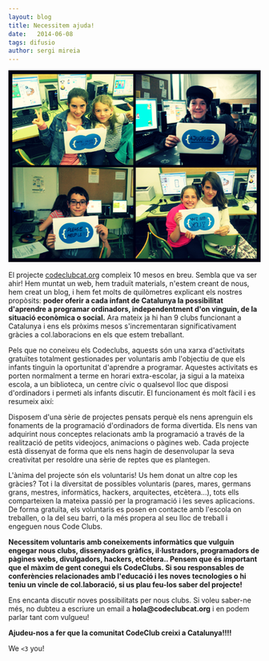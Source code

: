 ```yaml
---
layout: blog
title: Necessitem ajuda!
date:   2014-06-08 
tags: difusio
author: sergi mireia
---
```


![taller](/blog/images_blog/help_us.png)

El projecte [codeclubcat.org](http://codeclubcat.org) compleix 10 mesos en breu. Sembla que va ser ahir! Hem muntat un web, hem traduït materials, n'estem creant de nous, hem creat un blog, i hem fet molts de quilòmetres explicant els nostres propòsits: __poder oferir a cada infant de Catalunya la possibilitat d'aprendre a programar ordinadors, independentment d'on vinguin, de la situació econòmica o social.__ Ara mateix ja hi han 9 clubs funcionant a Catalunya i ens els pròxims mesos s'incrementaran significativament gràcies a col.laboracions en els que estem treballant.

Pels que no coneixeu els Codeclubs, aquests són una xarxa d'activitats gratuïtes totalment gestionades per voluntaris amb l'objectiu de que els infants tinguin la oportunitat d'aprendre a programar. Aquestes activitats es porten normalment a terme en horari extra-escolar, ja sigui a la mateixa escola, a un biblioteca, un centre cívic o qualsevol lloc que disposi d'ordinadors i permeti als infants discutir. El funcionament és molt fàcil i es resumeix així:

Disposem d'una sèrie de projectes pensats perquè els nens aprenguin els fonaments de la programació d'ordinadors de forma divertida. Els nens van adquirint nous conceptes relacionats amb la programació a través de la realització de petits videojocs, animacions o pàgines web. Cada projecte està dissenyat de forma que els nens hagin de desenvolupar la seva creativitat per resoldre una sèrie de reptes que es plantegen.

L'ànima del projecte són els voluntaris! Us hem donat un altre cop les gràcies? Tot i la diversitat de possibles voluntaris (pares, mares, germans grans, mestres, informàtics, hackers, arquitectes, etcètera...), tots ells comparteixen la mateixa passió per la programació i les seves aplicacions. De forma gratuïta, els voluntaris es posen en contacte amb l'escola on treballen, o la del seu barri, o la més propera al seu lloc de treball i engeguen nous Code Clubs.

__Necessitem voluntaris amb coneixements informàtics que vulguin engegar nous clubs, dissenyadors gràfics, il·lustradors, programadors de pàgines webs, divulgadors, hackers, etcètera.. Pensem que és important que el màxim de gent conegui els CodeClubs. Si sou responsables de conferències relacionades amb l'educació i les noves tecnologies o hi teniu un vincle de col.laboració, si us plau feu-los saber del projecte!__

Ens encanta discutir noves possibilitats per nous clubs. Si voleu saber-ne més, no dubteu a escriure un email a __hola@codeclubcat.org__ i en podem parlar tant com vulgueu! 

__Ajudeu-nos a fer que la comunitat CodeClub creixi a Catalunya!!!!__ 


We ```<3``` you!







    
